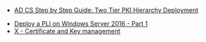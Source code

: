 - [AD CS Step by Step Guide: Two Tier PKI Hierarchy Deployment](https://social.technet.microsoft.com/wiki/contents/articles/15037.ad-cs-step-by-step-guide-two-tier-pki-hierarchy-deployment.aspx)
* [Deploy a PLI on Windows Server 2016 - Part 1](https://timothygruber.com/pki/deploy-a-pki-on-windows-server-2016-part-1/)
* [X - Certificate and Key management](https://www.hohnstaedt.de/xca/)
